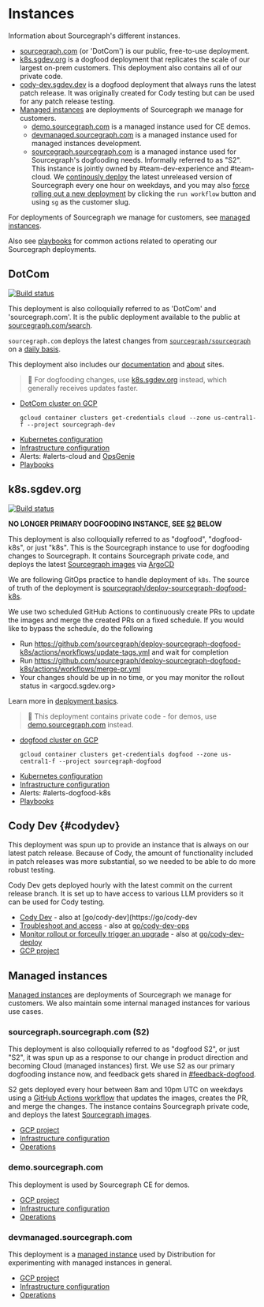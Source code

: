 # Instances

Information about Sourcegraph's different instances.

- [sourcegraph.com](instances.md#dotcom) (or 'DotCom') is our public, free-to-use deployment.
- [k8s.sgdev.org](instances.md#k8ssgdevorg) is a dogfood deployment that replicates the scale of our largest on-prem customers. This deployment also contains all of our private code.
- [cody-dev.sgdev.dev](instances.md#codydev) is a dogfood deployment that always runs the latest patch release. It was originally created for Cody testing but can be used for any patch release testing.
- [Managed instances](../../../../cloud/index.md) are deployments of Sourcegraph we manage for customers.
  - [demo.sourcegraph.com](instances.md#demosourcegraphcom) is a managed instance used for CE demos.
  - [devmanaged.sourcegraph.com](instances.md#devmanagedsourcegraphcom) is a managed instance used for managed instances development.
  - [sourcegraph.sourcegraph.com](instances.md#sourcegraphsourcegraphcom-s2) is a managed instance used for Sourcegraph's dogfooding needs. Informally referred to as "S2". This instance is jointly owned by #team-dev-experience and #team-cloud. We [continously deploy](https://golinks.io/s2-deploy) the latest unreleased version of Sourcegraph every one hour on weekdays, and you may also [force rolling out a new deployment](https://golinks.io/s2-deploy) by clicking the `run workflow` button and using `sg` as the customer slug.

For deployments of Sourcegraph we manage for customers, see [managed instances](../../../../cloud/index.md).

Also see [playbooks](./playbooks.md) for common actions related to operating our Sourcegraph deployments.

## DotCom

[![Build status](https://badge.buildkite.com/ef1289610fdd05b606bf1e57a034af2365c7b09c95ac6121f9.svg)](https://buildkite.com/sourcegraph/deploy-sourcegraph-cloud)

This deployment is also colloquially referred to as 'DotCom' and 'sourcegraph.com'. It is the public deployment available to the public at [sourcegraph.com/search](https://sourcegraph.com/search).

`sourcegraph.com` deploys the latest changes from [`sourcegraph/sourcegraph`](https://github.com/sourcegraph/sourcegraph) on a [daily basis](index.md#continuous-deployment-process).

This deployment also includes our [documentation](https://docs.sourcegraph.com/) and [about](https://about.sourcegraph.com/) sites.

> 🐶 For dogfooding changes, use [k8s.sgdev.org](#k8ssgdevorg) instead, which generally receives updates faster.

- [DotCom cluster on GCP](https://console.cloud.google.com/kubernetes/clusters/details/us-central1-f/cloud?project=sourcegraph-dev)
  ```
  gcloud container clusters get-credentials cloud --zone us-central1-f --project sourcegraph-dev
  ```
- [Kubernetes configuration](https://github.com/sourcegraph/deploy-sourcegraph-cloud)
- [Infrastructure configuration](https://github.com/sourcegraph/infrastructure/tree/main/cloud)
- Alerts: #alerts-cloud and [OpsGenie](../incidents/on_call.md)
- [Playbooks](./playbooks.md#sourcegraphcom)

## k8s.sgdev.org

[![Build status](https://badge.buildkite.com/65c9b6f836db6d041ea29b05e7310ebb81fa36741c78f207ce.svg?branch=release)](https://buildkite.com/sourcegraph/deploy-sourcegraph-dogfood-k8s-2)

**NO LONGER PRIMARY DOGFOODING INSTANCE, SEE [S2](#sourcegraphsourcegraphcom-s2) BELOW**

This deployment is also colloquially referred to as "dogfood", "dogfood-k8s", or just "k8s".
This is the Sourcegraph instance to use for dogfooding changes to Sourcegraph.
It contains Sourcegraph private code, and deploys the latest [Sourcegraph images](./index.md#images) via [ArgoCD](./index.md#argocd)

We are following GitOps practice to handle deployment of `k8s`. The source of truth of the deployment is [sourcegraph/deploy-sourcegraph-dogfood-k8s](https://github.com/sourcegraph/deploy-sourcegraph-dogfood-k8s/blob/release/dogfood-helm/kustomization.yaml).

We use two scheduled GitHub Actions to continuously create PRs to update the images and merge the created PRs on a fixed schedule. If you would like to bypass the schedule, do the following

- Run https://github.com/sourcegraph/deploy-sourcegraph-dogfood-k8s/actions/workflows/update-tags.yml and wait for completion
- Run https://github.com/sourcegraph/deploy-sourcegraph-dogfood-k8s/actions/workflows/merge-pr.yml
- Your changes should be up in no time, or you may monitor the rollout status in <argocd.sgdev.org>

Learn more in [deployment basics](./index.md#deployment-basics).

> 🚨 This deployment contains private code - for demos, use [demo.sourcegraph.com](#demosourcegraphcom) instead.

- [dogfood cluster on GCP](https://console.cloud.google.com/kubernetes/clusters/details/us-central1-f/dogfood?project=sourcegraph-dogfood)
  ```
  gcloud container clusters get-credentials dogfood --zone us-central1-f --project sourcegraph-dogfood
  ```
- [Kubernetes configuration](https://github.com/sourcegraph/deploy-sourcegraph-dogfood-k8s-2)
- [Infrastructure configuration](https://github.com/sourcegraph/infrastructure/tree/main/dogfood)
- Alerts: #alerts-dogfood-k8s
- [Playbooks](./playbooks.md#k8ssgdevorg)

## Cody Dev {#codydev}

This deployment was spun up to provide an instance that is always on our latest patch release. Because of Cody, the amount of functionality included in patch releases was more substantial, so we needed to be able to do more robust testing. 

Cody Dev gets deployed hourly with the latest commit on the current release branch. It is set up to have access to various LLM providers so it can be used for Cody testing. 

- [Cody Dev](https://cody-dev.sgdev.dev/) - also at [go/cody-dev](https://go/cody-dev
- [Troubleshoot and access](https://github.com/sourcegraph/cloud/blob/main/environments/prod/deployments/src-35c4eac008b3c659327c/dashboard.md) - also at [go/cody-dev-ops](https://go/cody-dev-ops)
- [Monitor rollout or forceully trigger an upgrade](https://github.com/sourcegraph/cloud/actions/workflows/mi_upgrade_cody.yml) - also at [go/cody-dev-deploy](https://go/cody-dev-deploy)
- [GCP project](https://console.cloud.google.com/home/dashboard?project=cody-dev)

## Managed instances

[Managed instances](../../../../cloud/index.md) are deployments of Sourcegraph we manage for customers.
We also maintain some internal managed instances for various use cases.

### sourcegraph.sourcegraph.com (S2)

This deployment is also colloquially referred to as "dogfood S2", or just "S2", it was spun up as a response to our change in product direction and becoming Cloud (managed instances) first. We use S2 as our primary dogfooding instance now, and feedback gets shared in [#feedback-dogfood](https://sourcegraph.slack.com/archives/C03CSAER9LK).

S2 gets deployed every hour between 8am and 10pm UTC on weekdays using a [GitHub Actions workflow](https://golinks.io/s2-deploy) that updates the images, creates the PR, and merge the changes. The instance contains Sourcegraph private code, and deploys the latest [Sourcegraph images](./index.md#images).

- [GCP project](https://console.cloud.google.com/home/dashboard?project=sourcegraph-managed-sg)
- [Infrastructure configuration](https://github.com/sourcegraph/deploy-sourcegraph-managed/tree/main/sg)
- [Operations](https://golinks.io/s2-ops)

### demo.sourcegraph.com

This deployment is used by Sourcegraph CE for demos.

- [GCP project](https://console.cloud.google.com/home/dashboard?project=sourcegraph-managed-demo)
- [Infrastructure configuration](https://github.com/sourcegraph/deploy-sourcegraph-managed/tree/main/demo)
- [Operations](../../../../cloud/technical-docs/operations.md)

### devmanaged.sourcegraph.com

This deployment is a [managed instance](../../../../cloud/index.md) used by Distribution for experimenting with managed instances in general.

- [GCP project](https://console.cloud.google.com/home/dashboard?project=sourcegraph-managed-dev)
- [Infrastructure configuration](https://github.com/sourcegraph/deploy-sourcegraph-managed/tree/main/dev)
- [Operations](../../../../cloud/technical-docs/operations.md)
